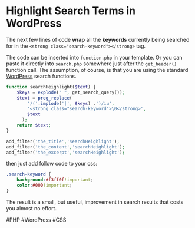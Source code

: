 # Highlight Search Terms in WordPress

The next few lines of code **wrap** all the **keywords** currently being searched for in the `<strong class="search-keyword"></strong>` tag.

The code can be inserted into `function.php` in your template. Or you can paste it directly into `search.php` somewhere just after the `get_header()` function call. The assumption, of course, is that you are using the standard [WordPress](http://codex.wordpress.org/Function_Reference/get_search_form) search functions.

```php 
function searchHeighlight($text) {
    $keys = explode(" ", get_search_query());
    $text = preg_replace(
	    '/('.implode('|', $keys) .')/iu',
	    '<strong class="search-keyword">\0</strong>',
	    $text
	  );
    return $text;
}

add_filter('the_title','searchHeighlight');
add_filter('the_content','searchHeighlight');
add_filter('the_excerpt','searchHeighlight');
```

then just add follow code to your css:

```css
.search-keyword {
	background:#f3ff0f!important;
	color:#000!important;
}
```

 The result is a small, but useful, improvement in search results that costs you almost no effort.

#PHP #WordPress #CSS
